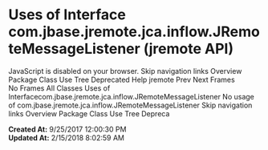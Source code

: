 # Uses of Interface com.jbase.jremote.jca.inflow.JRemoteMessageListener (jremote   API)

JavaScript is disabled on your browser. Skip navigation links Overview Package Class Use Tree Deprecated Help jremote Prev Next Frames No Frames All Classes Uses of Interfacecom.jbase.jremote.jca.inflow.JRemoteMessageListener No usage of com.jbase.jremote.jca.inflow.JRemoteMessageListener Skip navigation links Overview Package Class Use Tree Depreca  

**Created At:** 9/25/2017 12:00:30 PM  
**Updated At:** 2/15/2018 8:02:59 AM  

